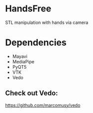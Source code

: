 # HandsFree
STL manipulation with hands via camera

# Dependencies
- Mayavi
- MediaPipe
- PyQT5
- VTK
- Vedo

## Check out Vedo:
https://github.com/marcomusy/vedo
